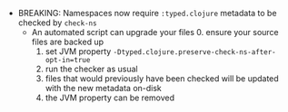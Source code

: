 - BREAKING: Namespaces now require `:typed.clojure` metadata to be checked by `check-ns`
  - An automated script can upgrade your files
    0. ensure your source files are backed up
    1. set JVM property `-Dtyped.clojure.preserve-check-ns-after-opt-in=true`
    2. run the checker as usual
    3. files that would previously have been checked will be updated with the new metadata on-disk
    4. the JVM property can be removed

